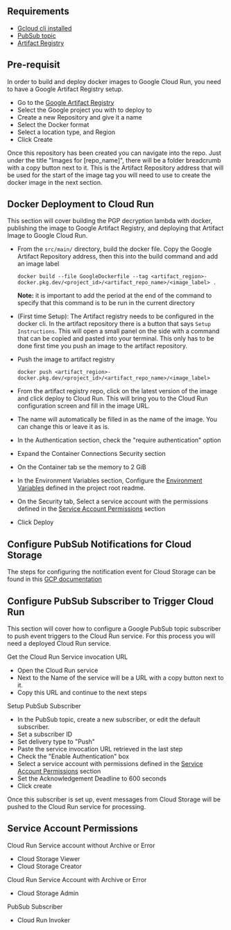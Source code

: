 ## Requirements

* [Gcloud cli installed](https://cloud.google.com/sdk/docs/install)
* [PubSub topic](https://console.cloud.google.com/cloudpubsub/topic/list)
* [Artifact Registry](https://console.cloud.google.com/artifacts)


## Pre-requisit
In order to build and deploy docker images to Google Cloud Run, you need to have a Google Artifact Registry setup.

* Go to the [Google Artifact Registry](https://console.cloud.google.com/artifacts)
* Select the Google project you with to deploy to 
* Create a new Repository and give it a name
* Select the Docker format
* Select a location type, and Region 
* Click Create

Once this repository has been created you can navigate into the repo. Just under the title "Images for [repo_name]", 
there will be a folder breadcrumb with a copy button next to it. This is the Artifact Repository address that 
will be used for the start of the image tag you will need to use to create the docker image in the next section.

## Docker Deployment to Cloud Run
This section will cover building the PGP decryption lambda with docker, publishing the image to Google Artifact 
Registry, and deploying that Artifact Image to Google Cloud Run. 

* From the `src/main/` directory, build the docker file. Copy the Google Artifact Repository address, then this into 
  the build command and add an image label 
    ```shell
    docker build --file GoogleDockerfile --tag <artifact_region>-docker.pkg.dev/<project_id>/<artifact_repo_name>/<image_label> .
    ```
    **Note:** it is important to add the period at the end of the command to specify that this command is to be run 
  in the current directory

* (First time Setup): The Artifact registry needs to be configured in the docker cli. In the artifact repository there 
  is a button that 
  says `Setup Instructions`. This will open a small panel on the side with a command that can be copied and pasted 
  into your terminal. This only has to be done first time you push an image to the artifact repository. 

* Push the image to artifact registry 
  ```shell
  docker push <artifact_region>-docker.pkg.dev/<project_id>/<artifact_repo_name>/<image_label>
  ```
* From the artifact registry repo, click on the latest version of the image and click deploy to Cloud Run. This will 
  bring you to the Cloud Run configuration screen and fill in the image URL.
* The name will automatically be filled in as the name of the image. You can change this or leave it as is.
* In the Authentication section, check the "require authentication" option
* Expand the Container Connections Security section
* On the Container tab se the memory to 2 GiB
* In the Environment Variables section, Configure the [Environment Variables](/README.md#runtime_environment_variables) 
  defined in the project root readme.
* On the Security tab, Select a service account with the permissions defined in the 
  [Service Account Permissions](#service-account-permissions) section
* Click Deploy 

## Configure PubSub Notifications for Cloud Storage
The steps for configuring the notification event for Cloud Storage can be found in this 
[GCP documentation](https://cloud.google.com/storage/docs/reporting-changes#command-line)

## Configure PubSub Subscriber to Trigger Cloud Run
This section will cover how to configure a Google PubSub topic subscriber to push event triggers to the Cloud Run 
service. For this process you will need a deployed Cloud Run service. 

Get the Cloud Run Service invocation URL 
* Open the Cloud Run service
* Next to the Name of the service will be a URL with a copy button next to it.
* Copy this URL and continue to the next steps

Setup PubSub Subscriber
* In the PubSub topic, create a new subscriber, or edit the default subscriber.
* Set a subscriber ID
* Set delivery type to "Push"
* Paste the service invocation URL retrieved in the last step
* Check the "Enable Authentication" box
* Select a service account with permissions defined in the 
  [Service Account Permissions](#service-account-permissions) section
* Set the Acknowledgement Deadline to 600 seconds
* Click create

Once this subscriber is set up, event messages from Cloud Storage will be pushed to the Cloud Run service for 
processing. 

## Service Account Permissions

Cloud Run Service account without Archive or Error
* Cloud Storage Viewer
* Cloud Storage Creator

Cloud Run Service Account with Archive or Error
* Cloud Storage Admin

PubSub Subscriber
* Cloud Run Invoker
